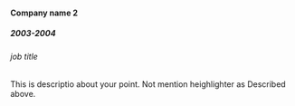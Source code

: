 #### Company name 2
##### 2003-2004
###### job title

This is descriptio about your point.
Not mention heighlighter as Described above.

